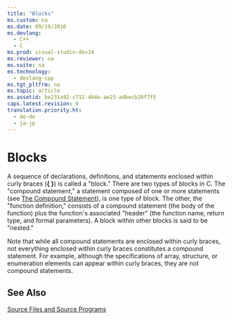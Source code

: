 ```yaml
---
title: "Blocks"
ms.custom: na
ms.date: 09/19/2016
ms.devlang: 
  - C++
  - C
ms.prod: visual-studio-dev14
ms.reviewer: na
ms.suite: na
ms.technology: 
  - devlang-cpp
ms.tgt_pltfrm: na
ms.topic: article
ms.assetid: be231a92-c712-464e-ae25-a4becb20f7f5
caps.latest.revision: 9
translation.priority.ht: 
  - de-de
  - ja-jp
---
```

# Blocks
A sequence of declarations, definitions, and statements enclosed within curly braces (**{ }**) is called a "block." There are two types of blocks in C. The "compound statement," a statement composed of one or more statements (see [The Compound Statement](../vs140/Compound-Statement--C-.md)), is one type of block. The other, the "function definition," consists of a compound statement (the body of the function) plus the function's associated "header" (the function name, return type, and formal parameters). A block within other blocks is said to be "nested."  
  
 Note that while all compound statements are enclosed within curly braces, not everything enclosed within curly braces constitutes a compound statement. For example, although the specifications of array, structure, or enumeration elements can appear within curly braces, they are not compound statements.  
  
## See Also  
 [Source Files and Source Programs](../vs140/Source-Files-and-Source-Programs.md)
